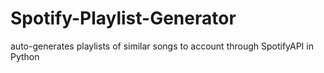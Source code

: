 # Spotify-Playlist-Generator
auto-generates playlists of similar songs to account through SpotifyAPI in Python
